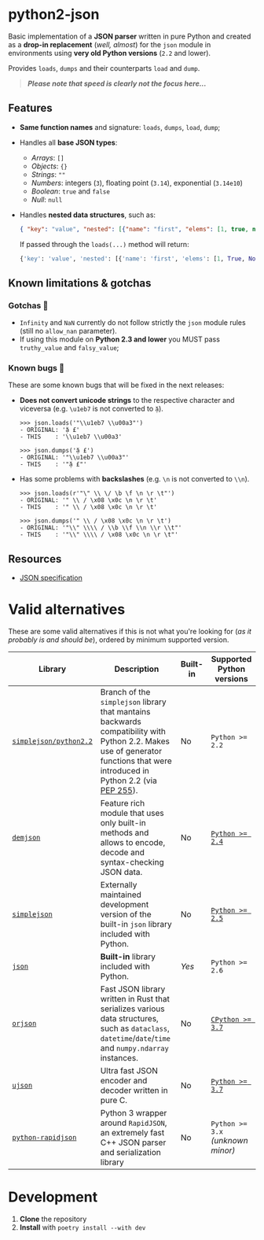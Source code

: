 # python2-json
Basic implementation of a **JSON parser** written in pure Python and created as a **drop-in replacement** (_well, almost_) for the `json` module in environments using **very old Python versions** (`2.2` and lower).

Provides `loads`, `dumps` and their counterparts `load` and `dump`.

> **_Please note that speed is clearly not the focus here..._** 

## Features
- **Same function names** and signature: `loads`, `dumps`, `load`, `dump`;
- Handles all **base JSON types**:
  - _Arrays_: `[]`
  - _Objects_: `{}`
  - _Strings_: `""`
  - _Numbers_: integers (`3`), floating point (`3.14`), exponential (`3.14e10`)
  - _Boolean_: `true` and `false`
  - _Null_: `null`
- Handles **nested data structures**, such as:
	```json
	{ "key": "value", "nested": [{"name": "first", "elems": [1, true, null]}] }
	```

	If passed through the `loads(...)` method will return:
	```python
	{'key': 'value', 'nested': [{'name': 'first', 'elems': [1, True, None]}]}
	```


## Known limitations & gotchas 
### Gotchas 👀
- `Infinity` and `NaN` currently do not follow strictly the `json` module rules (still no `allow_nan` parameter).
- If using this module on **Python 2.3 and lower** you MUST pass `truthy_value` and `falsy_value`;

### Known bugs 🐛
These are some known bugs that will be fixed in the next releases:
- **Does not convert unicode strings** to the respective character and viceversa (e.g. `\u1eb7` is not converted to `ặ`).
	```
	>>> json.loads('"\\u1eb7 \\u00a3"')
	- ORIGINAL: 'ặ £'
	- THIS    : '\\u1eb7 \\u00a3'

	>>> json.dumps('ặ £')
	- ORIGINAL: '"\\u1eb7 \\u00a3"'
	- THIS    : '"ặ £"'
	```

- Has some problems with **backslashes** (e.g. `\n` is not converted to `\\n`).
	```
	>>> json.loads(r'"\" \\ \/ \b \f \n \r \t"')
	- ORIGINAL: '" \\ / \x08 \x0c \n \r \t'
	- THIS    : '" \\ / \x08 \x0c \n \r \t'

	>>> json.dumps('" \\ / \x08 \x0c \n \r \t')
	- ORIGINAL: '"\\" \\\\ / \\b \\f \\n \\r \\t"'
	- THIS    : '"\\" \\\\ / \x08 \x0c \n \r \t"'
	```



## Resources
- [JSON specification](https://www.json.org/json-en.html)

# Valid alternatives
These are some valid alternatives if this is not what you're looking for (_as it probably is and should be_), ordered by minimum supported version.

<table>
	<thead>
		<tr>
			<th>Library</th>
			<th>Description</th>
			<th>Built-in</th>
			<th>Supported Python versions</th>
		</tr>
	</thead>
	<tbody>
		<tr>
			<td>
				<code><a href="https://github.com/simplejson/simplejson/tree/python2.2">simplejson/python2.2</a></code>
			</td>
			<td>
				Branch of the <code>simplejson</code> library that mantains backwards compatibility with Python 2.2.
				Makes use of generator functions that were introduced in Python 2.2 (via <a href="https://peps.python.org/pep-0255/">PEP 255</a>).
			</td>
			<td>
				No
			</td>
			<td>
				<code>Python >= 2.2</code>
			</td>
		</tr>
		<tr>
			<td>
				<code><a href="https://github.com/dmeranda/demjson">demjson</a></code>
			</td>
			<td>
				Feature rich module that uses only built-in methods and allows to encode, decode and syntax-checking JSON data.
			</td>
			<td>
				No
			</td>
			<td>
				<a href="https://github.com/dmeranda/demjson/blob/5bc65974e7141746acc88c581f5d2dfb8ea14064/docs/INSTALL.txt#L8-L10"><code>Python >= 2.4</code></a>
			</td>
		</tr>
		<tr>
			<td>
				<code><a href="https://github.com/simplejson/simplejson">simplejson</a></code>
			</td>
			<td>
				Externally maintained development version of the built-in <code>json</code> library included with Python.
			</td>
			<td>
				No
			</td>
			<td>
				<a href="https://github.com/simplejson/simplejson/blob/9559fc756deaf20b6bae961b58c5289d8582c8b7/README.rst?plain=1#L4-L6"><code>Python >= 2.5</code></a>
			</td>
		</tr>
		<tr>
			<td>
				<code><a href="https://docs.python.org/3/library/json.html">json</a></code>
			</td>
			<td>
				<b>Built-in</b> library included with Python.
			</td>
			<td>
				<i>Yes</i>
			</td>
			<td>
				<code>Python >= 2.6</code>
			</td>
		</tr>
		<tr>
			<td>
				<code><a href="https://github.com/ijl/orjson">orjson</a></code>
			</td>
			<td>
				Fast JSON library written in Rust that serializes various data structures, such as <code>dataclass</code>, <code>datetime</code>/<code>date</code>/<code>time</code> and <code>numpy.ndarray</code> instances.
			</td>
			<td>
				No
			</td>
			<td>
				<a href="https://github.com/ijl/orjson/blob/a60506c77e7051774dddd86bb8c12ec4a79223d5/README.md?plain=1#L35"><code>CPython >= 3.7</code></a>
			</td>
		</tr>
		<tr>
			<td>
				<code><a href="https://github.com/ultrajson/ultrajson">ujson</a></code>
			</td>
			<td>
				Ultra fast JSON encoder and decoder written in pure C.
			</td>
			<td>
				No
			</td>
			<td>
				<a href="https://github.com/ultrajson/ultrajson/blob/6035e09077e6bd3e8e3e91162bb1232507967735/README.md?plain=1#L11-L12"><code>Python >= 3.7</code></a>
			</td>
		</tr>
		<tr>
			<td>
				<code><a href="https://github.com/python-rapidjson/python-rapidjson">python-rapidjson</a></code>
			</td>
			<td>
				Python 3 wrapper around <code>RapidJSON</code>, an extremely fast C++ JSON parser and serialization library
			</td>
			<td>
				No
			</td>
			<td>
				<code>Python >= 3.x</code><br><i>(unknown minor)</i>
			</td>
		</tr>
	</tbody>
</table>


# Development
1. **Clone** the repository
2. **Install** with `poetry install --with dev`